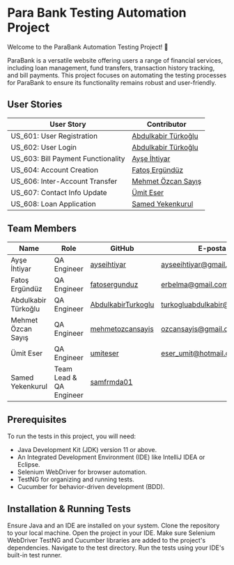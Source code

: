 # Para Bank Testing Automation Project

Welcome to the ParaBank Automation Testing Project! 🚀

ParaBank is a versatile website offering users a range of financial services, including loan management, fund transfers, transaction history tracking, and bill payments. This project focuses on automating the testing processes for ParaBank to ensure its functionality remains robust and user-friendly.


## User Stories
| User Story                                     | Contributor                  |
|------------------------------------------------|------------------------------|
| US_601: User Registration                      | [Abdulkabir Türkoğlu](https://github.com/AbdulkabirTurkoglu) |
| US_602: User Login                             | [Abdulkabir Türkoğlu](https://github.com/AbdulkabirTurkoglu) |
| US_603: Bill Payment Functionality             | [Ayşe İhtiyar](https://github.com/ayseihtiyar) |
| US_604: Account Creation                       | [Fatoş Ergündüz](https://github.com/fatosergunduz) |
| US_606: Inter-Account Transfer                 | [Mehmet Özcan Sayış](https://github.com/ozcansayis) |
| US_607: Contact Info Update                    | [Ümit Eser](https://github.com/umiteser) |
| US_608: Loan Application                       | [Samed Yekenkurul](https://github.com/samfrmda01) |


## Team Members
| Name                    | Role                      | GitHub                                                      | E-posta                          |
|-------------------------|---------------------------|-------------------------------------------------------------|--------------------------        |
| Ayşe İhtiyar            | QA Engineer               | [ayseihtiyar](https://github.com/ayseihtiyar)               | ayseeihtiyar@gmail.com           |
| Fatoş Ergündüz          | QA Engineer               | [fatosergunduz](https://github.com/fatosergunduz)           | erbelma@gmail.com                |
| Abdulkabir Türkoğlu     | QA Engineer               | [AbdulkabirTurkoglu](https://github.com/AbdulkabirTurkoglu) | turkogluabdulkabir@gmail.com     |
| Mehmet Özcan Sayış      | QA Engineer               |  [mehmetozcansayis](https://github.com/ozcansayis)          | ozcansayis@gmail.com             |
| Ümit Eser               | QA Engineer               | [umiteser](https://github.com/umiteser)                     | eser_umit@hotmail.com            |
| Samed Yekenkurul        | Team Lead & QA Engineer   | [samfrmda01](https://github.com/samfrmda01)                 |                                  |


## Prerequisites
To run the tests in this project, you will need:

- Java Development Kit (JDK) version 11 or above.
- An Integrated Development Environment (IDE) like IntelliJ IDEA or Eclipse.
- Selenium WebDriver for browser automation.
- TestNG for organizing and running tests.
- Cucumber for behavior-driven development (BDD).


## Installation & Running Tests
Ensure Java and an IDE are installed on your system.
Clone the repository to your local machine.
Open the project in your IDE.
Make sure Selenium WebDriver TestNG and Cucumber libraries are added to the project's dependencies.
Navigate to the test directory.
Run the tests using your IDE's built-in test runner.
